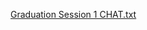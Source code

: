 [Graduation Session 1 CHAT.txt](https://github.com/alan-turing-institute/ds-ai-educators-programme/files/9281369/Graduation.Session.1.CHAT.txt)
